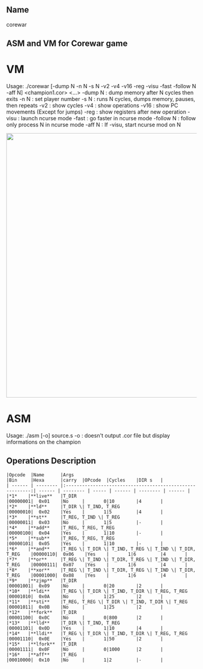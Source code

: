 ##  Name
corewar

##	ASM and VM for Corewar game

# VM

Usage: ./corewar [-dump N -n N -s N -v2 -v4 -v16 -reg -visu -fast -follow N -aff N] <champion1.cor> <...>
-dump N 	: dump memory after N cycles then exits
-n N     	: set player number
-s N     	: runs N cycles, dumps memory, pauses, then repeats
-v2      	: show cycles
-v4      	: show operations
-v16     	: show PC movements (Except for jumps)
-reg     	: show registers after new operation
-visu    	: launch ncurse mode
-fast    	: go faster in ncurse mode
-follow N	: follow only process N in ncurse mode
-aff N   	: If -visu, start ncurse mod on N

<p align="left">
	<img src="images/1.png" width="700">
</p>

# ASM

Usage: ./asm [-o] source.s
-o			: doesn't output .cor file but display informations on the champion

##  Operations Description

	|Opcode	 |Name	 	|Args 		  												|Bin	 |Hexa		|carry	|OPcode	 |Cycles	|DIR s   |
	| ------ | -------- |:---------------------------------------------------------:| ------ | -------- | ----- | ------ | -------- | ------ |
	|*1*    |**live**	|T_DIR     													|00000001|	0x01	|No		|		0|10		|4		 |
	|*2*	|**ld**		|T_DIR \| T_IND, T_REG										|00000010|	0x02	|Yes	|		1|5			|4		 |
	|*3*	|**st**		|T_REG, T_IND \| T_REG										|00000011|	0x03	|No		|		1|5			|-		 |
	|*4*	|**add**	|T_REG, T_REG, T_REG										|00000100|	0x04	|Yes	|		1|10		|-		 |
	|*5*	|**sub**	|T_REG, T_REG, T_REG										|00000101|	0x05	|Yes	|		1|10		|-		 |
	|*6*	|**and**	|T_REG \| T_DIR \| T_IND, T_REG \| T_IND \| T_DIR, T_REG	|00000110|	0x06	|Yes	|		1|6			|4		 |
	|*7*	|**or**		|T_REG \| T_IND \| T_DIR, T_REG \| T_IND \| T_DIR, T_REG	|00000111|	0x07	|Yes	|		1|6			|4		 |
	|*8*	|**xor**	|T_REG \| T_IND \| T_DIR, T_REG \| T_IND \| T_DIR, T_REG	|00001000|	0x08	|Yes	|		1|6			|4		 |
	|*9*	|**zjmp**	|T_DIR														|00001001|	0x09	|No		|		0|20		|2		 |
	|*10*	|**ldi**	|T_REG \| T_DIR \| T_IND, T_DIR \| T_REG, T_REG				|00001010|	0x0A	|No		|		1|25		|2		 |
	|*11*	|**sti**	|T_REG, T_REG \| T_DIR \| T_IND, T_DIR \| T_REG				|00001011|	0x0B	|No		|		1|25		|2		 |
	|*12*	|**fork**	|T_DIR														|00001100|	0x0C	|No		|		0|800		|2		 |
	|*13*	|**lld**	|T_DIR \| T_IND, T_REG										|00001101|	0x0D	|Yes	|		1|10		|4		 |
	|*14*	|**lldi**	|T_REG \| T_DIR \| T_IND, T_DIR \| T_REG, T_REG				|00001110|	0x0E	|Yes	|		1|50		|2		 |
	|*15*	|**lfork**	|T_DIR														|00001111|	0x0F	|No		|		0|1000		|2		 |
	|*16*	|**aff**	|T_REG														|00010000|	0x10	|No		|		1|2			|-		 |
